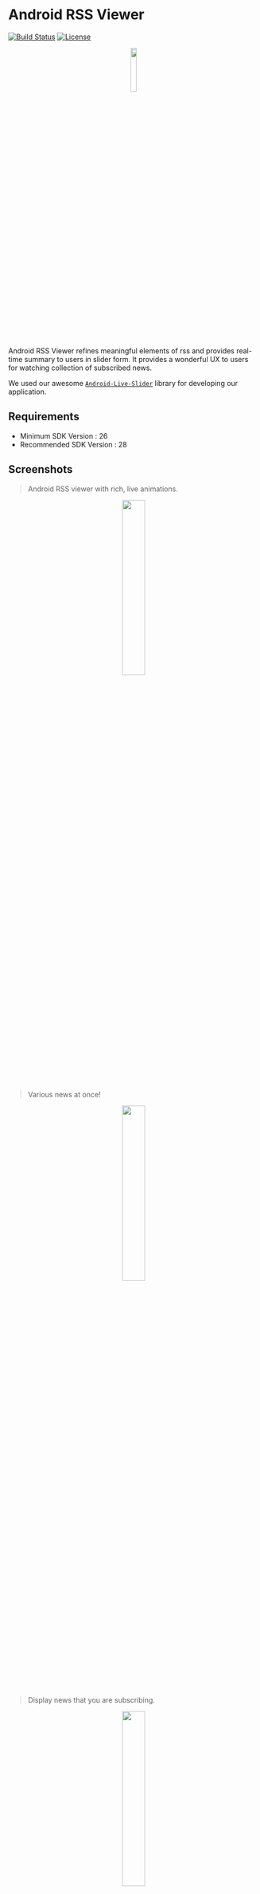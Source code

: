 # Android RSS Viewer

[![Build Status](https://travis-ci.org/Park-Wonbin/android-rss-viewer.svg?branch=master)](https://travis-ci.org/Park-Wonbin/android-rss-viewer)
[![License](https://img.shields.io/badge/License-Apache%202.0-blue.svg)](https://opensource.org/licenses/Apache-2.0)

<p align="center">
  <img src="https://github.com/Park-Wonbin/android-rss-viewer/blob/master/screenshot/icon.png" width="15%" height="15%"/>
</p>

Android RSS Viewer refines meaningful elements of rss and provides real-time summary to users in slider form. It provides a wonderful UX to users for watching collection of subscribed news.

We used our awesome [`Android-Live-Slider`](https://github.com/shhj1998/android-live-slider) library for developing our application.


Requirements
------------
- Minimum SDK Version : 26
- Recommended SDK Version : 28


Screenshots
------------

> Android RSS viewer with rich, live animations.

<p align="center">
    <img src="https://github.com/Park-Wonbin/android-rss-viewer/blob/master/screenshot/new-rss-viewer-1.gif" width="30%"/>
</p>

> Various news at once!

<p align="center">
    <img src="https://github.com/Park-Wonbin/android-rss-viewer/blob/master/screenshot/new-rss-viewer-2.gif" width="30%"/>
</p>


> Display news that you are subscribing.

<p align="center">
    <img src="https://github.com/Park-Wonbin/android-rss-viewer/blob/master/screenshot/new-rss-viewer-3.gif" width="30%"/>
</p>


> You can search news by words!

<p align="center">
    <img src="https://github.com/Park-Wonbin/android-rss-viewer/blob/master/screenshot/new-rss-viewer-4.gif" width="30%"/>
</p>


> We also supports RSS that contains video.

<p align="center">
    <img src="https://github.com/Park-Wonbin/android-rss-viewer/blob/master/screenshot/new-rss-viewer-5.gif" width="30%"/>
</p>


> Click to see the full article and share the link!

<p align="center">
    <img src="https://github.com/Park-Wonbin/android-rss-viewer/blob/master/screenshot/new-rss-viewer-6.gif" width="30%"/>
</p>


> You can see all the previous articles by clicking the category title.

<p align="center">
    <img src="https://github.com/Park-Wonbin/android-rss-viewer/blob/master/screenshot/new-rss-viewer-7.gif" width="30%"/>
</p>


Library Used
------------

- [Android-Live-Slider](https://github.com/shhj1998/android-live-slider) - Provides components for live animation Slide View.
- [Retrofit](https://github.com/square/retrofit) - Provides features to make a internet request and fetch data from APIs.
- [Gson](https://github.com/google/gson) - Parse json form response to RSS object used in our application.
- [Glide](https://github.com/bumptech/glide) - An image loading and caching library for Android focused on smooth scrolling.
- [CircleIndicator](https://github.com/ongakuer/CircleIndicator) - A lightweight indicator like in nexus 5 launcher.
- [AndroidPhotoFilters](https://github.com/Zomato/AndroidPhotoFilters) - Android photo filter library.
- [Android-SpinKit](https://github.com/ybq/Android-SpinKit) - Used for loading animation.


License
------------

    Copyright 2019 POSCAT.

    Licensed under the Apache License, Version 2.0 (the "License");
    you may not use this file except in compliance with the License.
    You may obtain a copy of the License at

       http://www.apache.org/licenses/LICENSE-2.0

    Unless required by applicable law or agreed to in writing, software
    distributed under the License is distributed on an "AS IS" BASIS,
    WITHOUT WARRANTIES OR CONDITIONS OF ANY KIND, either express or implied.
    See the License for the specific language governing permissions and
    limitations under the License.
    
